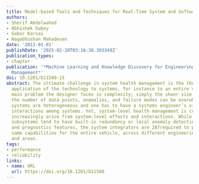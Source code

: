 ```yaml
---
title: Model-based Tools and Techniques for Real-Time System and Software Health Management
authors:
- Sherif Abdelwahed
- Abhishek Dubey
- Gabor Karsai
- Nagabhushan Mahadevan
date: '2011-01-01'
publishDate: '2025-02-20T03:16:30.393349Z'
publication_types:
- chapter
publication: '*Machine Learning and Knowledge Discovery for Engineering Systems Health
  Management*'
doi: 10.1201/b11580-15
abstract: The ultimate challenge in system health management is the theory for and
  application of the technology to systems, for instance to an entire vehicle. The
  main problem the designer faces is complexity; simply the sheer size of the system,
  the number of data points, anomalies, and failure modes can be overwhelming. Furthermore,
  systems are heterogeneous and one has to have a systems engineer’s view to understand
  interactions among systems. Yet, system-level health management is crucial, as faults
  increasingly arise from system-level effects and interactions. While individual
  subsystems tend to have built-in redundancy or local anomaly detection, fault management,
  and prognostics features, the system integrators are 287required to provide the
  same capabilities for the entire vehicle, across different engineering subsystems
  and areas.
tags:
- performance
- reliability
links:
- name: URL
  url: https://doi.org/10.1201/b11580
---
```

